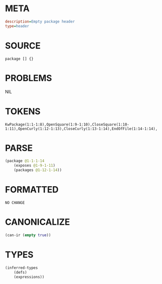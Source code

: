 # META
~~~ini
description=Empty package header
type=header
~~~
# SOURCE
~~~roc
package [] {}
~~~
# PROBLEMS
NIL
# TOKENS
~~~zig
KwPackage(1:1-1:8),OpenSquare(1:9-1:10),CloseSquare(1:10-1:11),OpenCurly(1:12-1:13),CloseCurly(1:13-1:14),EndOfFile(1:14-1:14),
~~~
# PARSE
~~~clojure
(package @1-1-1-14
	(exposes @1-9-1-11)
	(packages @1-12-1-14))
~~~
# FORMATTED
~~~roc
NO CHANGE
~~~
# CANONICALIZE
~~~clojure
(can-ir (empty true))
~~~
# TYPES
~~~clojure
(inferred-types
	(defs)
	(expressions))
~~~